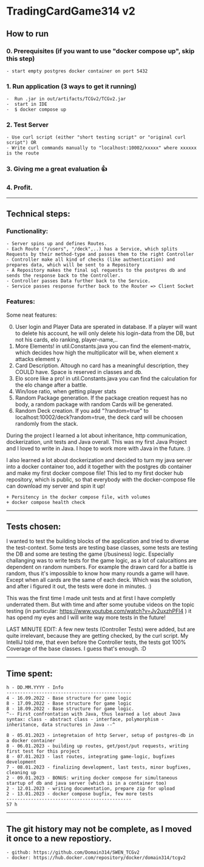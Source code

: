 # TradingCardGame314 v2

## How to run

### 0. Prerequisites (if you want to use "docker compose up", skip this step)
    - start empty postgres docker container on port 5432

### 1. Run application (3 ways to get it running)
    -  Run .jar in out/artifacts/TCGv2/TCGv2.jar
    -  start in IDE
    -  $ docker compose up

### 2. Test Server
    - Use curl script (either "short testing script" or "original curl script") OR
    - Write curl commands manually to "localhost:10002/xxxxx" where xxxxxx is the route

### 3. Giving me a great evaluation :+1:

### 4. Profit.

----------------------------------------------


## Technical steps:

### Functionality:

    - Server spins up and defines Routes.
    - Each Route ("/users", "/deck",..) has a Service, which splits Requests by their method-type and passes them to the right Controller
    - Controller make all kind of checks (like authentication) and prepares data, which will be sent to a Repository
    - A Repository makes the final sql requests to the postgres db and sends the response back to the Controller.
    - Controller passes Data further back to the Service.
    - Service passes response further back to the Router => Client Socket


### Features:

Some neat features:

0. User login and Player Data are sperated in database. If a player will want to delete his account, he will only delete his login-data from the DB, but not his cards, elo ranking, player-name,..
1. More Elements! in util.Constants.java you can find the element-matrix, which decides how high the multiplicator will be, when element x attacks element y.
2. Card Description. Altough no card has a meaningful description, they COULD have. Space is reserved in classes and db.
3. Elo score like a pro! in util.Constants.java you can find the calculation for the elo change after a battle.
4. Win/lose ratio, when getting player stats
5. Random Package generation. If the package creation request has no body, a random package with random Cards will be generated.
6. Random Deck creation. If you add "?random=true" to localhost:10002/deck?random=true, the deck card will be choosen randomly from the stack.

During the project I learned a lot about inheritance, http communication, dockerization, unit tests and Java overall. This was my first Java Project and I loved to write in Java.
I hope to work more with Java in the future. :)

I also learned a lot about dockerization and decided to turn my java server into a docker container too, add it together with the postgres db container and make my first docker compose file!
This led to my first docker hub repository, which is public, so that everybody with the docker-compose file can download my server and spin it up!

    + Persitency in the docker compose file, with volumes
    + docker compose health check

----------------------------------------------


## Tests chosen:

I wanted to test the building blocks of the application and tried to diverse the test-context.
Some tests are testing base classes, some tests are testing the DB and some are testing the game (/business) logic.
Especially challanging was to write tests for the game logic, as a lot of calucaltions are dependent on random numbers. For example the drawn card for a battle is random, thus it's impossible to know how many rounds a game will have. Except when all cards are the same of each deck. Which was the solution, and after i figured it out, the tests were done in minutes. :)

This was the first time I made unit tests and at first I have completly underrated them. But with time and after some youtube videos on the topic testing (in particular: https://www.youtube.com/watch?v=Jv2uxzhPFl4 ) it has opend my eyes and I will write way more tests in the future!

LAST MINUTE EDIT: A few new tests (Controller Tests) were added, but are quite irrelevant, because they are getting checked, by the curl script. My IntelliJ told me, that even before the Controller tests, the tests got 100% Coverage of the base classes. I guess that's enough. :D

----------------------------------------------


## Time spent:

```
h - DD.MM.YYYY - Info
----------------------------------------------
4 - 16.09.2022 - Base structure for game logic
8 - 17.09.2022 - Base structure for game logic
8 - 18.09.2022 - Base structure for game logic.
^-- First confrontation with Java, thus learned a lot about Java syntax: class - abstract class - interface, polymorphism - inheritance, data structures in Java --^

8 - 05.01.2023 - integretaion of http Server, setup of postgres-db in a docker container
8 - 06.01.2023 - building up routes, get/post/put requests, writing first test for this project
8 - 07.01.2023 - last routes, integrating game-logic, bugfixes development
7 - 08.01.2023 - finalizing development, last tests, minor bugfixes, cleaning up
2 - 09.01.2023 - BONUS: writing docker compose for simultaneous startup of db and java server (which is in a container too)
2 - 12.01.2023 - writing documentation, prepare zip for upload
2 - 13.01.2023 - docker compose bugfix, few more tests
----------------------------------------------
57 h
```
----------------------------------------------


## The git history may not be complete, as I moved it once to a new repostiory.

    - github: https://github.com/Domain314/SWEN_TCGv2
    - docker: https://hub.docker.com/repository/docker/domain314/tcgv2


